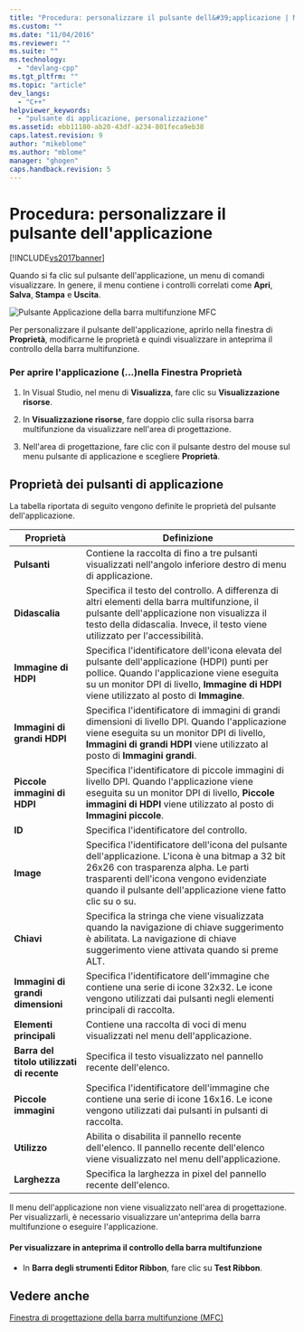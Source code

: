 ```yaml
---
title: "Procedura: personalizzare il pulsante dell&#39;applicazione | Microsoft Docs"
ms.custom: ""
ms.date: "11/04/2016"
ms.reviewer: ""
ms.suite: ""
ms.technology: 
  - "devlang-cpp"
ms.tgt_pltfrm: ""
ms.topic: "article"
dev_langs: 
  - "C++"
helpviewer_keywords: 
  - "pulsante di applicazione, personalizzazione"
ms.assetid: ebb11180-ab20-43df-a234-801feca9eb38
caps.latest.revision: 9
author: "mikeblome"
ms.author: "mblome"
manager: "ghogen"
caps.handback.revision: 5
---
```

# Procedura: personalizzare il pulsante dell&#39;applicazione
[!INCLUDE[vs2017banner](../assembler/inline/includes/vs2017banner.md)]

Quando si fa clic sul pulsante dell'applicazione, un menu di comandi visualizzare.  In genere, il menu contiene i controlli correlati come **Apri**, **Salva**, **Stampa** e **Uscita**.  
  
 ![Pulsante Applicazione della barra multifunzione MFC](../mfc/media/application_button.png "Application\_Button")  
  
 Per personalizzare il pulsante dell'applicazione, aprirlo nella finestra di **Proprietà**, modificarne le proprietà e quindi visualizzare in anteprima il controllo della barra multifunzione.  
  
### Per aprire l'applicazione \(...\)nella Finestra Proprietà  
  
1.  In Visual Studio, nel menu di **Visualizza**, fare clic su **Visualizzazione risorse**.  
  
2.  In **Visualizzazione risorse**, fare doppio clic sulla risorsa barra multifunzione da visualizzare nell'area di progettazione.  
  
3.  Nell'area di progettazione, fare clic con il pulsante destro del mouse sul menu pulsante di applicazione e scegliere **Proprietà**.  
  
## Proprietà dei pulsanti di applicazione  
 La tabella riportata di seguito vengono definite le proprietà del pulsante dell'applicazione.  
  
|Proprietà|Definizione|  
|---------------|-----------------|  
|**Pulsanti**|Contiene la raccolta di fino a tre pulsanti visualizzati nell'angolo inferiore destro di menu di applicazione.|  
|**Didascalia**|Specifica il testo del controllo.  A differenza di altri elementi della barra multifunzione, il pulsante dell'applicazione non visualizza il testo della didascalia.  Invece, il testo viene utilizzato per l'accessibilità.|  
|**Immagine di HDPI**|Specifica l'identificatore dell'icona elevata del pulsante dell'applicazione \(HDPI\) punti per pollice.  Quando l'applicazione viene eseguita su un monitor DPI di livello, **Immagine di HDPI** viene utilizzato al posto di **Immagine**.|  
|**Immagini di grandi HDPI**|Specifica l'identificatore di immagini di grandi dimensioni di livello DPI.  Quando l'applicazione viene eseguita su un monitor DPI di livello, **Immagini di grandi HDPI** viene utilizzato al posto di **Immagini grandi**.|  
|**Piccole immagini di HDPI**|Specifica l'identificatore di piccole immagini di livello DPI.  Quando l'applicazione viene eseguita su un monitor DPI di livello, **Piccole immagini di HDPI** viene utilizzato al posto di **Immagini piccole**.|  
|**ID**|Specifica l'identificatore del controllo.|  
|**Image**|Specifica l'identificatore dell'icona del pulsante dell'applicazione.  L'icona è una bitmap a 32 bit 26x26 con trasparenza alpha.  Le parti trasparenti dell'icona vengono evidenziate quando il pulsante dell'applicazione viene fatto clic su o su.|  
|**Chiavi**|Specifica la stringa che viene visualizzata quando la navigazione di chiave suggerimento è abilitata.  La navigazione di chiave suggerimento viene attivata quando si preme ALT.|  
|**Immagini di grandi dimensioni**|Specifica l'identificatore dell'immagine che contiene una serie di icone 32x32.  Le icone vengono utilizzati dai pulsanti negli elementi principali di raccolta.|  
|**Elementi principali**|Contiene una raccolta di voci di menu visualizzati nel menu dell'applicazione.|  
|**Barra del titolo utilizzati di recente**|Specifica il testo visualizzato nel pannello recente dell'elenco.|  
|**Piccole immagini**|Specifica l'identificatore dell'immagine che contiene una serie di icone 16x16.  Le icone vengono utilizzati dai pulsanti in pulsanti di raccolta.|  
|**Utilizzo**|Abilita o disabilita il pannello recente dell'elenco.  Il pannello recente dell'elenco viene visualizzato nel menu dell'applicazione.|  
|**Larghezza**|Specifica la larghezza in pixel del pannello recente dell'elenco.|  
  
 Il menu dell'applicazione non viene visualizzato nell'area di progettazione.  Per visualizzarli, è necessario visualizzare un'anteprima della barra multifunzione o eseguire l'applicazione.  
  
#### Per visualizzare in anteprima il controllo della barra multifunzione  
  
-   In **Barra degli strumenti Editor Ribbon**, fare clic su **Test Ribbon**.  
  
## Vedere anche  
 [Finestra di progettazione della barra multifunzione \(MFC\)](../mfc/ribbon-designer-mfc.md)
